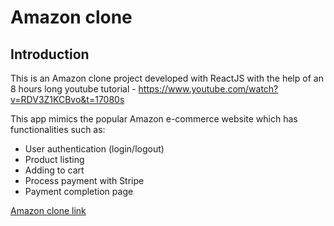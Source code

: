 # Amazon clone 

## Introduction

This is an Amazon clone project developed with ReactJS with the help of an 8 hours long youtube tutorial - https://www.youtube.com/watch?v=RDV3Z1KCBvo&t=17080s

This app mimics the popular Amazon e-commerce website which has functionalities such as:
- User authentication (login/logout)
- Product listing
- Adding to cart
- Process payment with Stripe
- Payment completion page

<a href="https://fir-f9554.web.app/" target="_blank">Amazon clone link</a>